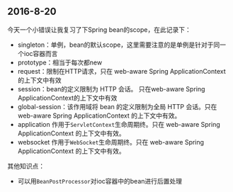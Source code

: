 ## 2016-8-20

今天一个小错误让我复习了下Spring bean的scope，在此记录下：

 - singleton：单例，bean的默认scope，这里需要注意的是单例是针对于同一个ioc容器而言
 - prototype：相当于每次都new
 - request：限制在HTTP请求，只在 web-aware Spring ApplicationContext 的上下文中有效
 - session：bean的定义限制为 HTTP 会话。 只在web-aware Spring ApplicationContext的上下文中有效
 - global-session：该作用域将 bean 的定义限制为全局 HTTP 会话。只在 web-aware Spring ApplicationContext 的上下文中有效。
 - application 作用于`ServletContext`生命周期终。只在 web-aware Spring ApplicationContext 的上下文中有效。
 - websocket 作用于`WebSocket`生命周期终。只在 web-aware Spring ApplicationContext 的上下文中有效。


其他知识点：

 - 可以用`BeanPostProcessor`对ioc容器中的bean进行后置处理
